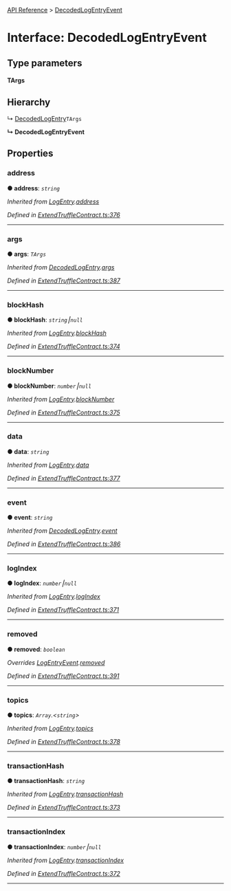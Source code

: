 [API Reference](../README.md) > [DecodedLogEntryEvent](../interfaces/DecodedLogEntryEvent.md)



# Interface: DecodedLogEntryEvent

## Type parameters
#### TArgs 
## Hierarchy


↳  [DecodedLogEntry](DecodedLogEntry.md)`TArgs`

**↳ DecodedLogEntryEvent**








## Properties
<a id="address"></a>

###  address

**●  address**:  *`string`* 

*Inherited from [LogEntry](LogEntry.md).[address](LogEntry.md#address)*

*Defined in [ExtendTruffleContract.ts:376](https://github.com/daostack/arc.js/blob/616f6e7/lib/ExtendTruffleContract.ts#L376)*





___

<a id="args"></a>

###  args

**●  args**:  *`TArgs`* 

*Inherited from [DecodedLogEntry](DecodedLogEntry.md).[args](DecodedLogEntry.md#args)*

*Defined in [ExtendTruffleContract.ts:387](https://github.com/daostack/arc.js/blob/616f6e7/lib/ExtendTruffleContract.ts#L387)*





___

<a id="blockHash"></a>

###  blockHash

**●  blockHash**:  *`string`⎮`null`* 

*Inherited from [LogEntry](LogEntry.md).[blockHash](LogEntry.md#blockHash)*

*Defined in [ExtendTruffleContract.ts:374](https://github.com/daostack/arc.js/blob/616f6e7/lib/ExtendTruffleContract.ts#L374)*





___

<a id="blockNumber"></a>

###  blockNumber

**●  blockNumber**:  *`number`⎮`null`* 

*Inherited from [LogEntry](LogEntry.md).[blockNumber](LogEntry.md#blockNumber)*

*Defined in [ExtendTruffleContract.ts:375](https://github.com/daostack/arc.js/blob/616f6e7/lib/ExtendTruffleContract.ts#L375)*





___

<a id="data"></a>

###  data

**●  data**:  *`string`* 

*Inherited from [LogEntry](LogEntry.md).[data](LogEntry.md#data)*

*Defined in [ExtendTruffleContract.ts:377](https://github.com/daostack/arc.js/blob/616f6e7/lib/ExtendTruffleContract.ts#L377)*





___

<a id="event"></a>

###  event

**●  event**:  *`string`* 

*Inherited from [DecodedLogEntry](DecodedLogEntry.md).[event](DecodedLogEntry.md#event)*

*Defined in [ExtendTruffleContract.ts:386](https://github.com/daostack/arc.js/blob/616f6e7/lib/ExtendTruffleContract.ts#L386)*





___

<a id="logIndex"></a>

###  logIndex

**●  logIndex**:  *`number`⎮`null`* 

*Inherited from [LogEntry](LogEntry.md).[logIndex](LogEntry.md#logIndex)*

*Defined in [ExtendTruffleContract.ts:371](https://github.com/daostack/arc.js/blob/616f6e7/lib/ExtendTruffleContract.ts#L371)*





___

<a id="removed"></a>

###  removed

**●  removed**:  *`boolean`* 

*Overrides [LogEntryEvent](LogEntryEvent.md).[removed](LogEntryEvent.md#removed)*

*Defined in [ExtendTruffleContract.ts:391](https://github.com/daostack/arc.js/blob/616f6e7/lib/ExtendTruffleContract.ts#L391)*





___

<a id="topics"></a>

###  topics

**●  topics**:  *`Array`.<`string`>* 

*Inherited from [LogEntry](LogEntry.md).[topics](LogEntry.md#topics)*

*Defined in [ExtendTruffleContract.ts:378](https://github.com/daostack/arc.js/blob/616f6e7/lib/ExtendTruffleContract.ts#L378)*





___

<a id="transactionHash"></a>

###  transactionHash

**●  transactionHash**:  *`string`* 

*Inherited from [LogEntry](LogEntry.md).[transactionHash](LogEntry.md#transactionHash)*

*Defined in [ExtendTruffleContract.ts:373](https://github.com/daostack/arc.js/blob/616f6e7/lib/ExtendTruffleContract.ts#L373)*





___

<a id="transactionIndex"></a>

###  transactionIndex

**●  transactionIndex**:  *`number`⎮`null`* 

*Inherited from [LogEntry](LogEntry.md).[transactionIndex](LogEntry.md#transactionIndex)*

*Defined in [ExtendTruffleContract.ts:372](https://github.com/daostack/arc.js/blob/616f6e7/lib/ExtendTruffleContract.ts#L372)*





___


